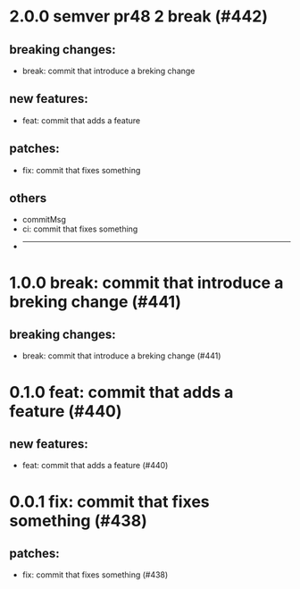 # 2.0.0 semver pr48 2 break (#442)

## breaking changes:
* break: commit that introduce a breking change
## new features:
* feat: commit that adds a feature
## patches:
* fix: commit that fixes something
## others
* commitMsg
* ci: commit that fixes something
* ---------

# 1.0.0 break: commit that introduce a breking change (#441)

## breaking changes:
* break: commit that introduce a breking change (#441)

# 0.1.0 feat: commit that adds a feature (#440)

## new features:
* feat: commit that adds a feature (#440)

# 0.0.1 fix: commit that fixes something (#438)

## patches:
* fix: commit that fixes something (#438)

